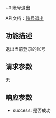 +# 账号退出

API文档：[账号退出](https://napcat.apifox.cn/283136399e0.md)

## 功能描述
退出当前登录的账号

## 请求参数
无

## 响应参数
- success: 是否成功
